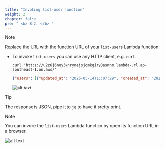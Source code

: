 ```yaml
---
title: "Invoking list-user function"
weight: 2
chapter: false
pre: " <b> 8.2. </b> "
---
```


> [!NOTE]
> Replace the URL with the function URL of your `list-users` Lambda function.

- To invoke `list-users` you can use any HTTP client, e.g. `curl`.

  ```shell
  curl 'https://u2z6j6noy3vnrynejsjqmkgiry0asnnm.lambda-url.ap-southeast-1.on.aws/'
  ```

  ```json
  {"users": [{"updated_at": "2025-05-14T10:07:29", "created_at": "2025-05-14T10:07:29", "id": "a3127179-6ba4-4c3b-855a-4f65d4ee6345", "email": "nguyenvancanh@gmail.com", "name": "Nguyen Van Canh"}, {"updated_at": "2025-05-14T10:07:51", "created_at": "2025-05-14T10:07:51", "id": "e1f0cca8-cd19-4d8b-9124-70a63c351e3a", "email": "nguyenvanem@gmail.com", "name": "Nguyen Van Em"}, {"updated_at": "2025-05-14T10:07:15", "created_at": "2025-05-14T10:07:15", "id": "bb15f9cb-1379-4783-9f6f-23616d633d2a", "email": "nguyenvanbinh@gmail.com", "name": "Nguyen Van Binh"}]}%
  ```

  ![alt text](/images/workshop-1/lambda-invoke-with-curl--list-users.jpg)

> [!TIP]
> The response is JSON, pipe it to `jq` to have it pretty print.

> [!NOTE]
> You can invoke the `list-users` Lambda function by open its function URL in a browser.
>
> ![alt text](/images/workshop-1/lambda-invoke-with-browser--list-users.jpg)
